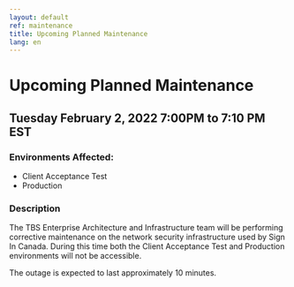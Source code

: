 ```yaml
---
layout: default
ref: maintenance
title: Upcoming Planned Maintenance
lang: en
---
```

# Upcoming Planned Maintenance

## Tuesday February 2, 2022 7:00PM to 7:10 PM EST

### Environments Affected:

* Client Acceptance Test
* Production

### Description

The TBS Enterprise Architecture and Infrastructure team will be performing
corrective maintenance on the network security infrastructure used by Sign In
Canada. During this time both the Client Acceptance Test and Production
environments will not be accessible.

The outage is expected to last approximately 10 minutes.

